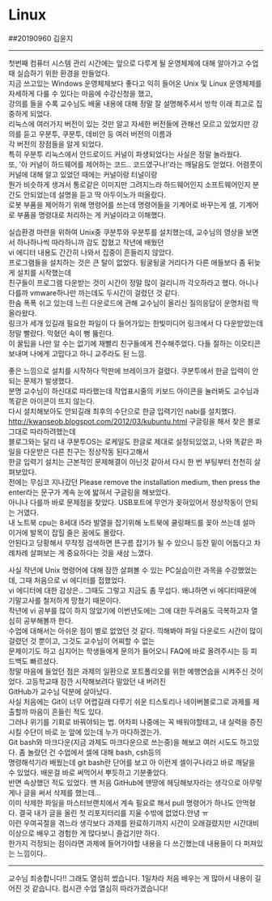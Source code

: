 # Linux
##20190960 김윤지

***
첫번째 컴퓨터 시스템 관리 시간에는 앞으로 다루게 될 운영체제에 대해 알아가고 수업 때 실습하기 위한 환경을 만들었다.     
지금 쓰고있는 Windows 운영체제보다 좋다고 익히 들어온 Unix 및 Linux 운영체제를 자세하게 다룰 수 있다는 마음에 수강신청을 했고,     
강의를 들을 수록 교수님도 배울 내용에 대해 정말 잘 설명해주셔서 방학 이래 최고로 집중하게 되었다.     
리눅스에 여러가지 버전이 있는 것만 알고 자세한 버전들에 관해선 모르고 있었지만 강의를 듣고 우분투, 쿠분투, 데비안 등 여러 버전의 이름과     
각 버전의 장점들을 알게 되었다.     
특히 우분투 리눅스에서 안드로이드 커널이 파생되었다는 사실은 정말 놀라웠다.      
또, '아 커널이 하드웨어를 제어하는 코드.. 코드였구나!'라는 깨달음도 얻었다. 어렴풋이 커널에 대해 알고 있었던 때에는 커널이랑 터널이랑      
뭔가 비슷하게 생겨서 통로같은 이미지만 그려지느라 하드웨어인지 소프트웨어인지 분간도 안되었는데 설명을 듣고 딱 아두이노가 떠올랐다.      
로봇 부품을 제어하기 위해 명령어를 쓰는데 명령어들을 기계어로 바꾸는게 셀, 기계어로 부품을 명령대로 처리하는 게 커널이라고 이해했다.      
      
실습환경 마련을 위하여 Unix중 쿠분투와 우분투를 설치했는데, 교수님의 영상을 보면서 하나하나씩 따라하니까 감도 잡혔고 작년에 배웠던      
vi 에디터 내용도 간간히 나와서 집중이 흔들리지 않았다.        
프로그램들을 설치하는 것은 큰 탈이 없었다. 뒹굴뒹굴 거리다가 다른 애들보다 좀 뒤늦게 설치를 시작했는데        
친구들이 프로그램 다운받는 것이 시간이 정말 많이 걸리니까 각오하라고 했다. 아니나 다를까 vmware하나만 까는데도 두시간이 걸렸던 것 같다.     
한숨 폭폭 쉬고 있는데 느린 다운로드에 관해 교수님이 올리신 질의응답이 운명처럼 딱 올라왔다.        
링크가 세개 있길래 필요한 파일이 다 들어가있는 한빛미디어 링크에서 다 다운받았는데 정말 빨랐다. 막혔던 속이 뻥 뚫린다.       
이 꿀팁을 나만 알 수는 없기에 재빨리 친구들에게 전수해주었다. 다들 절하는 이모티콘 보내며 나에게 고맙다고 하니 교주라도 된 느낌.      
       
좋은 느낌으로 설치를 시작하다 막판에 브레이크가 걸렸다. 쿠분투에서 한글 입력이 안되는 문제가 발생했다.      
분명 교수님이 하신대로 따라했는데 작업표시줄의 키보드 아이콘을 눌러봐도 교수님과 똑같은 아이콘이 뜨지 않는다.         
다시 설치해보아도 안되길래 최후의 수단으로 한글 입력기인 nabi를 설치했다.         
http://kwanseob.blogspot.com/2012/03/kubuntu.html 구글링을 해서 찾은 블로그대로 따라하려했는데       
블로그와는 달리 내 쿠분투OS는 로케일도 한글로 제대로 설정되있었고, 나와 똑같은 파일을 다운받은 다른 친구는 정상작동 된다고해서       
한글 입력기 설치는 근본적인 문제해결이 아닌것 같아서 다시 한 번 부팅부터 천천히 살펴보았다.       
전에는 무심코 지나갔던 Please remove the installation medium, then press the enter라는 문구가 계속 눈에 밟혀서 구글링을 해보았다.       
아니나 다를까 바로 문제점을 찾았다. USB포트에 무언가 꽂혀있어서 정상작동이 안되는 거였다.        
내 노트북 cpu는 8세대 i5라 발열을 잡기위해 노트북에 쿨링패드를 꽂아 쓰는데 설마 이거에 발목이 잡힐 줄은 꿈에도 몰랐다.       
안된다고 당황해서 무작정 검색하면 뜬구름 잡기가 될 수 있으니 등잔 밑이 어둡다고 차례차례 살펴보는 게 중요하다는 것을 새삼 느꼈다.    
      
사실 작년에 Unix 명령어에 대해 잠깐 살펴볼 수 있는 PC실습이란 과목을 수강했었는데, 그때 처음으로 vi 에디터를 접했었다.     
vi 에디터에 대한 감상은.. 그때도 그렇고 지금도 좀 무섭다. 왜냐하면 vi 에디터때문에 기말고사를 철저하게 망쳤기 때문이다.      
작년에 vi 공부를 많이 하지 않았기에 이번년도에는 그에 대한 두려움도 극복하고자 열심히 공부해볼까 한다.     
수업에 대해서는 아쉬운 점이 별로 없었던 것 같다. 끽해봐야 파일 다운로드 시간이 많이 걸렸던 것 뿐이고, 그것도 교수님이 어찌할 수 없는       
문제이기도 하고 심지어는 학생들에게 문의가 들어오니 FAQ에 바로 올려주시는 등 피드백도 빠르셨다.      
정말 마음에 들었던 점은 과제의 일환으로 포트폴리오를 위한 예행연습을 시켜주신 것이었다. 고등학교때 잠깐 시작해보려다 말았던 내 버려진    
GitHub가 교수님 덕분에 살아났다.    
사실 처음에는 Git이 너무 어렵길래 다루기 쉬운 티스토리나 네이버블로그로 과제를 제출할까 마음이 흔들린 적도 있다.     
그러나 위기를 기회로 바꿔야되는 법. 어차피 나중에는 꼭 배워야할테고, 내 실력을 증진시킬 수단이 바로 눈 앞에 있는데 누가 마다하겠는가.     
Git bash와 마크다운(지금 과제도 마크다운으로 쓰는중)을 해보고 여러 시도도 하고있다. 좀 놀랐던 건 수업에서 셀에 대해 bash, csh등의      
명령해석기라 배웠는데 git bash란 단어를 보고 아 이런게 셀이구나라고 바로 깨달을 수 있었다. 배운걸 바로 써먹어서 뿌듯하고 기분좋았다.     
반면 속상했던 적도 있었다. 맨 처음 GitHub에 맨땅에 헤딩해보자라는 생각으로 아무렇게나 글을 써서 삭제를 했는데...       
이미 삭제한 파일을 마스터브랜치에서 계속 필요로 해서 pull 명령어가 하나도 안먹혔다. 결국 내가 글을 올린 첫 리포지터리를 지울 수밖에 없었다.안녕 ㅠ        
이런 우여곡절을 겪느라 생각보다 과제를 완료하기까지 시간이 오래걸렸지만 시간대비 이상으로 배우고 경험한 게 많다보니 즐겁기만 하다.       
한가지 걱정되는 점이라면 과제에 들어가야할 내용을 다 쓰긴했는데 내용들이 다 퍼져있는 느낌이다..        
         
***
교수님 죄송합니다!! 그래도 열심히 썼습니다. 1일차라 처음 배우는 게 많아서 내용이 길어진 것 같습니다. 컴시관 수업 열심히 따라가겠습니다!     
